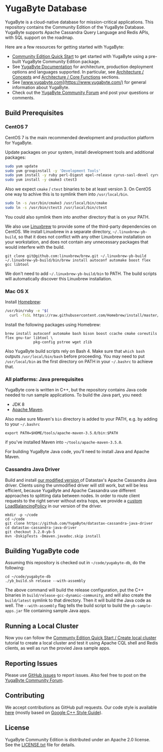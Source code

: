 # YugaByte Database

YugaByte is a cloud-native database for mission-critical applications. This repository contains the
Community Edition of the YugaByte Database. YugaByte supports Apache Cassandra Query Language and
Redis APIs, with SQL support on the roadmap.

Here are a few resources for getting started with YugaByte:
* [Community Edition Quick Start](http://docs.yugabyte.com/community-edition/quick-start/) to
  get started with YugaByte using a pre-built YugaByte Community Edition package.
* See [YugaByte Documentation](http://docs.yugabyte.com/) for architecture,
  production deployment options and languages supported. In particular, see
  [Architecture / Concepts](http://docs.yugabyte.com/architecture/concepts/) and
  [Architecture / Core Functions](http://docs.yugabyte.com/architecture/core-functions/) sections.
* See [www.yugabyte.com](https://www.yugabyte.com/) for general information about YugaByte.
* Check out the [YugaByte Community Forum](http://forum.yugabyte.com) and post your questions
  or comments.

## Build Prerequisites

### CentOS 7

CentOS 7 is the main recommended development and production platform for YugaByte.

Update packages on your system, install development tools and additional packages:

```bash
sudo yum update
sudo yum groupinstall -y 'Development Tools'
sudo yum install -y ruby perl-Digest epel-release cyrus-sasl-devel cyrus-sasl-plain ccache
sudo yum install -y cmake3 ctest3
```

Also we expect `cmake` / `ctest` binaries to be at least version 3. On CentOS one way to achive
this is to symlink them into `/usr/local/bin`.

```bash
sudo ln -s /usr/bin/cmake3 /usr/local/bin/cmake
sudo ln -s /usr/bin/ctest3 /usr/local/bin/ctest
```

You could also symlink them into another directory that is on your PATH.

We also use [Linuxbrew](https://github.com/linuxbrew/brew) to provide some of the third-party
dependencies on CentOS. We install Linuxbrew in a separate directory, `~/.linuxbrew-yb-build`,
so that it does not conflict with any other Linuxbrew installation on your workstation, and does
not contain any unnecessary packages that would interfere with the build.

```
git clone git@github.com:linuxbrew/brew.git ~/.linuxbrew-yb-build
~/.linuxbrew-yb-build/bin/brew install autoconf automake boost flex gcc libtool
```

We don't need to add `~/.linuxbrew-yb-build/bin` to PATH. The build scripts will automatically
discover this Linuxbrew installation.

### Mac OS X

Install [Homebrew](https://brew.sh/):

```bash
/usr/bin/ruby -e "$(
  curl -fsSL https://raw.githubusercontent.com/Homebrew/install/master/install)"
```

Install the following packages using Homebrew:
```
brew install autoconf automake bash bison boost ccache cmake coreutils flex gnu-tar libtool \
             pkg-config pstree wget zlib
```

Also YugaByte build scripts rely on Bash 4. Make sure that `which bash` outputs
`/usr/local/bin/bash` before proceeding. You may need to put `/usr/local/bin` as the first directory
on PATH in your `~/.bashrc` to achieve that.

### All platforms: Java prerequisites

YugaByte core is written in C++, but the repository contains Java code needed to run sample
applications. To build the Java part, you need:
* JDK 8
* [Apache Maven](https://maven.apache.org/).

Also make sure Maven's `bin` directory is added to your PATH, e.g. by adding to your `~/.bashrc`
```
export PATH=$HOME/tools/apache-maven-3.5.0/bin:$PATH
```
if you've installed Maven into `~/tools/apache-maven-3.5.0`.

For building YugaByte Java code, you'll need to install Java and Apache Maven.

### Cassandra Java Driver

Build and install [our modified version
](https://github.com/YugaByte/datastax-cassandra-java-driver) of Datastax's Apache Cassandra Java
driver. Clients using the unmodified driver will still work, but will be less efficient, because
YugaByte and Apache Cassandra use different approaches to splitting data between nodes. In order to
route client requests to the right server without extra hops, we provide a [custom
LoadBalancingPolicy](https://goo.gl/At7kvu) in our version of the driver.

```
mkdir -p ~/code
cd ~/code
git clone https://github.com/YugaByte/datastax-cassandra-java-driver
cd datastax-cassandra-java-driver
git checkout 3.2.0-yb-5
mvn -DskipTests -Dmaven.javadoc.skip install
```

## Building YugaByte code

Assuming this repository is checked out in `~/code/yugabyte-db`, do the following:

```
cd ~/code/yugabyte-db
./yb_build.sh release --with-assembly
```

The above command will build the release configuration, put the C++ binaries in
`build/release-gcc-dynamic-community`, and will also create the `build/latest` symlink to that
directory. Then it will build the Java code as well. The `--with-assembly` flag tells the build
script to build the `yb-sample-apps.jar` file containing sample Java apps.

## Running a Local Cluster

Now you can follow the [Communty Edition Quick Start / Create local cluster
](http://docs.yugabyte.com/community-edition/quick-start/#create-local-cluster) tutorial
to create a local cluster and test it using Apache CQL shell and Redis clients, as well as run
the provied Java sample apps.

## Reporting Issues

Please use [GitHub issues](https://github.com/YugaByte/yugabyte-db/issues) to report issues.
Also feel free to post on the [YugaByte Community Forum](http://forum.yugabyte.com).

## Contributing

We accept contributions as GitHub pull requests. Our code style is available
[here](https://goo.gl/Hkt5BU)
(mostly based on [Google C++ Style Guide](https://google.github.io/styleguide/cppguide.html)).

## License

YugaByte Community Edition is distributed under an Apache 2.0 license. See the
[LICENSE.txt](https://github.com/YugaByte/yugabyte-db/blob/master/LICENSE.txt) file for
details.
